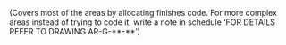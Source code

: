 (Covers most of the areas by allocating finishes code. For more complex areas instead of trying to code it, write a note in schedule ‘FOR DETAILS REFER TO DRAWING AR-G-\*\*-\*\*’)